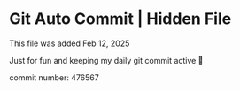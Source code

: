 # Git Auto Commit | Hidden File

This file was added Feb 12, 2025

Just for fun and keeping my daily git commit active 🤪

commit number: 476567
